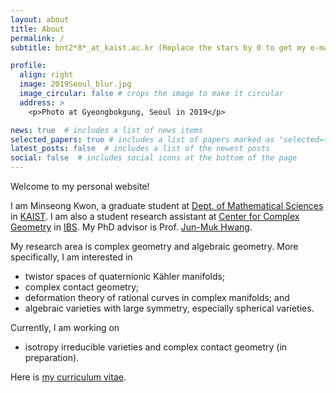```yaml
---
layout: about
title: About
permalink: /
subtitle: bnt2*8*_at_kaist.ac.kr (Replace the stars by 0 to get my e-mail address)

profile:
  align: right
  image: 2019Seoul_blur.jpg
  image_circular: false # crops the image to make it circular
  address: >
    <p>Photo at Gyeongbokgung, Seoul in 2019</p>

news: true  # includes a list of news items
selected_papers: true # includes a list of papers marked as "selected={true}"
latest_posts: false  # includes a list of the newest posts
social: false  # includes social icons at the bottom of the page
---
```


Welcome to my personal website!

I am Minseong Kwon, a graduate student at [Dept. of Mathematical Sciences](https://mathsci.kaist.ac.kr/) in [KAIST](https://www.kaist.ac.kr/). I am also a student research assistant at [Center for Complex Geometry](https://ccg.ibs.re.kr/) in [IBS](https://www.ibs.re.kr/eng.do). My PhD advisor is Prof. <a href="https://www.ibs.re.kr/eng/sub02_02_03.do">Jun-Muk Hwang</a>.

My research area is complex geometry and algebraic geometry. More specifically, I am interested in
* twistor spaces of quaternionic Kähler manifolds;
* complex contact geometry;
* deformation theory of rational curves in complex manifolds; and
* algebraic varieties with large symmetry, especially spherical varieties.

Currently, I am working on
* isotropy irreducible varieties and complex contact geometry (in preparation).

Here is <a href="https://mskwonmath.github.io/assets/pdf/Curriculum%20Vitae_Minseong%20Kwon.pdf">my curriculum vitae</a>.
